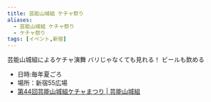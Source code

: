 ```yaml
---
title: 芸能山城組 ケチャ祭り
aliases:
  - 芸能山城組 ケチャ祭り
  - ケチャ祭り
tags: [イベント,新宿]
---
```




芸能山城組によるケチャ演舞 バリじゃなくても見れる！ ビールも飲める

- 日時:毎年夏ごろ
- 場所：新宿55広場
- [第44回芸能山城組ケチャまつり \| 芸能山城組](https://www.yamashirogumi.jp/cakfestival/)